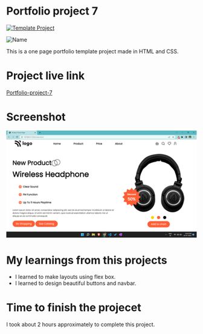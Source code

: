 # Portfolio project 7

[![Template Project](https://img.shields.io/badge/Technologies%20-HTML%2FCSS-brightgreen)](http://www.gnu.org/licenses/agpl-3.0)

![Name](https://img.shields.io/badge/Dhrumil-Bhut-success)

This is a one page portfolio template project made in HTML and CSS.

# Project live link

[Portfolio-project-7](https://zesty-pudding-7d48c0.netlify.app)

# Screenshot

![Screenshot](./7.png)

# My learnings from this projects

- I learned to make layouts using flex box.
- I learned to design beautiful buttons and navbar.

# Time to finish the projecet

I took about 2 hours approximately to complete this project.
